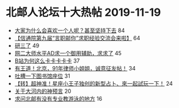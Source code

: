 # 北邮人论坛十大热帖 2019-11-19

- [大家为什么会喜欢一个人呢？甚至坚持下去](https://bbs.byr.cn/article/Talking/6165984) 84
- [【信通院第九届“言职邮你”求职经验交流会来啦】](https://bbs.byr.cn/article/Job/2065158) 64
- [研三了](https://bbs.byr.cn/article/Feeling/3129603) 49
- [网二大师水平AD求一个御用辅助，求求了](https://bbs.byr.cn/article/LOL/28190) 45
- [B站为何这么卡卡卡卡卡](https://bbs.byr.cn/article/BUPTNet/103005) 37
- [有王道！北京，91年律师小姐姐，诚意征友帖！](https://bbs.byr.cn/article/Friends/1944364) 34
- [吐槽一下图书馆座位](https://bbs.byr.cn/article/AimGraduate/1177751) 31
- [【转】超神准！星座小王子独创的新型占卜、來一起試玩一下！](https://bbs.byr.cn/article/Constellations/326533) 24
- [关于大河内的神预言](https://bbs.byr.cn/article/Comic/630574) 20
- [求问北邮有没有专业教游泳的地方](https://bbs.byr.cn/article/Gymnasium/115421) 16



